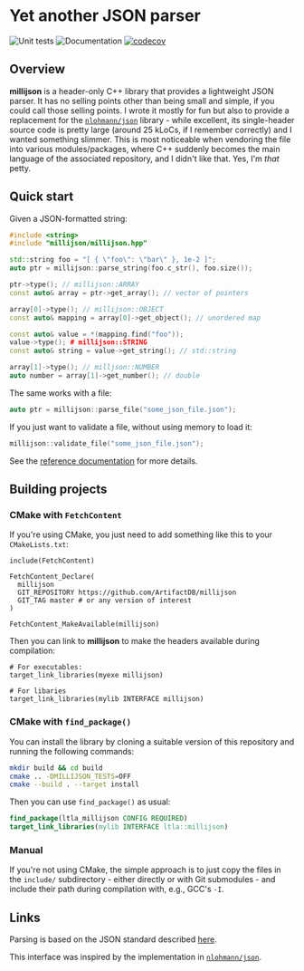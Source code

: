 # Yet another JSON parser

![Unit tests](https://github.com/ArtifactDB/millijson/actions/workflows/run-tests.yaml/badge.svg)
![Documentation](https://github.com/ArtifactDB/millijson/actions/workflows/doxygenate.yaml/badge.svg)
[![codecov](https://codecov.io/gh/ArtifactDB/millijson/branch/master/graph/badge.svg?token=DLTMWKJAG3)](https://codecov.io/gh/ArtifactDB/millijson)

## Overview

**millijson** is a header-only C++ library that provides a lightweight JSON parser.
It has no selling points other than being small and simple, if you could call those selling points.
I wrote it mostly for fun but also to provide a replacement for the [`nlohmann/json`](https://github.com/nlohmann/json) library -
while excellent, its single-header source code is pretty large (around 25 kLoCs, if I remember correctly) and I wanted something slimmer.
This is most noticeable when vendoring the file into various modules/packages, where C++ suddenly becomes the main language of the associated repository, and I didn't like that.
Yes, I'm _that_ petty.

## Quick start

Given a JSON-formatted string:

```cpp
#include <string>
#include "millijson/millijson.hpp"

std::string foo = "[ { \"foo\": \"bar\" }, 1e-2 ]";
auto ptr = millijson::parse_string(foo.c_str(), foo.size());

ptr->type(); // millijson::ARRAY
const auto& array = ptr->get_array(); // vector of pointers

array[0]->type(); // millijson::OBJECT
const auto& mapping = array[0]->get_object(); // unordered map

const auto& value = *(mapping.find("foo"));
value->type(); # millijson::STRING
const auto& string = value->get_string(); // std::string

array[1]->type(); // milljson::NUMBER
auto number = array[1]->get_number(); // double
```

The same works with a file:

```cpp
auto ptr = millijson::parse_file("some_json_file.json");
```

If you just want to validate a file, without using memory to load it:

```cpp
millijson::validate_file("some_json_file.json");
```

See the [reference documentation](https://artifactdb.github.io/millijson) for more details.

## Building projects

### CMake with `FetchContent`

If you're using CMake, you just need to add something like this to your `CMakeLists.txt`:

```
include(FetchContent)

FetchContent_Declare(
  millijson 
  GIT_REPOSITORY https://github.com/ArtifactDB/millijson
  GIT_TAG master # or any version of interest
)

FetchContent_MakeAvailable(millijson)
```

Then you can link to **millijson** to make the headers available during compilation:

```
# For executables:
target_link_libraries(myexe millijson)

# For libaries
target_link_libraries(mylib INTERFACE millijson)
```

### CMake with `find_package()`

You can install the library by cloning a suitable version of this repository and running the following commands:

```sh
mkdir build && cd build
cmake .. -DMILLIJSON_TESTS=OFF
cmake --build . --target install
```

Then you can use `find_package()` as usual:

```cmake
find_package(ltla_millijson CONFIG REQUIRED)
target_link_libraries(mylib INTERFACE ltla::millijson)
```

### Manual

If you're not using CMake, the simple approach is to just copy the files in the `include/` subdirectory - 
either directly or with Git submodules - and include their path during compilation with, e.g., GCC's `-I`.

## Links

Parsing is based on the JSON standard described [here](https://www.json.org/json-en.html).

This interface was inspired by the implementation in [`nlohmann/json`](https://github.com/nlohmann/json).
